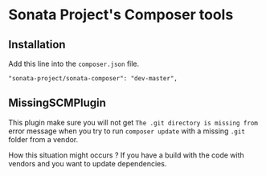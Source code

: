 Sonata Project's Composer tools
===============================

Installation
------------

Add this line into the ``composer.json`` file.

    "sonata-project/sonata-composer": "dev-master",


MissingSCMPlugin
----------------

This plugin make sure you will not get ``The .git directory is missing from`` error message when you try to run ``composer update`` with a missing ``.git`` folder from a vendor.

How this situation might occurs ? If you have a build with the code with vendors and you want to update dependencies.

